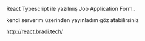 

React Typescript ile yazılmış Job Application Form..

kendi serverım üzerinden yayınladım göz atabilirsiniz

http://react.bradi.tech/
